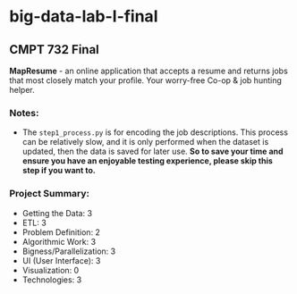 # big-data-lab-I-final
## CMPT 732 Final

**MapResume** - an online application that accepts a resume and returns jobs that most closely match your profile. Your worry-free Co-op & job hunting helper.

### Notes:

- The `step1_process.py` is for encoding the job descriptions. This process can be relatively slow, and it is only performed when the dataset is updated, then the data is saved for later use. **So to save your time and ensure you have an enjoyable testing experience, please skip this step if you want to.**


### Project Summary:
- Getting the Data: 3
- ETL: 3
- Problem Definition: 2
- Algorithmic Work: 3
- Bigness/Parallelization: 3
- UI (User Interface): 3
- Visualization: 0
- Technologies: 3
